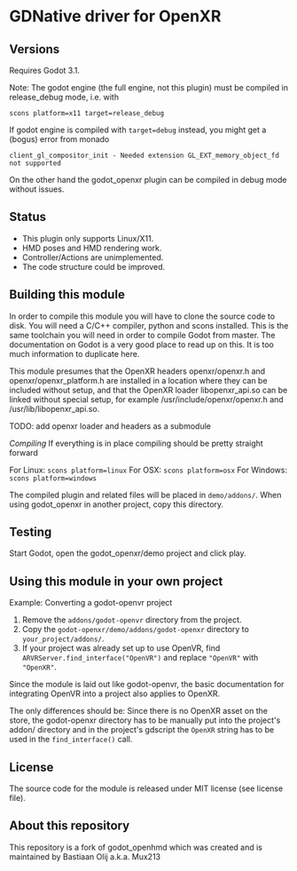 # GDNative driver for OpenXR

Versions
--------

Requires Godot 3.1.

Note: The godot engine (the full engine, not this plugin) must be compiled in release_debug mode, i.e. with

    scons platform=x11 target=release_debug

If godot engine is compiled with `target=debug` instead, you might get a (bogus) error from monado

    client_gl_compositor_init - Needed extension GL_EXT_memory_object_fd not supported

On the other hand the godot_openxr plugin can be compiled in debug mode without issues.

Status
------

* This plugin only supports Linux/X11.
* HMD poses and HMD rendering work.
* Controller/Actions are unimplemented.
* The code structure could be improved.

Building this module
--------------------
In order to compile this module you will have to clone the source code to disk. You will need a C/C++ compiler, python and scons installed. This is the same toolchain you will need in order to compile Godot from master. The documentation on Godot is a very good place to read up on this. It is too much information to duplicate here.

This module presumes that the OpenXR headers openxr/openxr.h and openxr/openxr_platform.h are installed in a location where they can be included without setup, and that the OpenXR loader libopenxr_api.so can be linked without special setup, for example /usr/include/openxr/openxr.h and /usr/lib/libopenxr_api.so.

TODO: add openxr loader and headers as a submodule

*Compiling*
If everything is in place compiling should be pretty straight forward

For Linux: ```scons platform=linux```
For OSX: ```scons platform=osx```
For Windows: ```scons platform=windows```

The compiled plugin and related files will be placed in `demo/addons/`. When using godot_openxr in another project, copy this directory.

Testing
-------
Start Godot, open the godot_openxr/demo project and click play.

Using this module in your own project
-------------------------------------

Example: Converting a godot-openvr project

1. Remove the `addons/godot-openvr` directory from the project.
2. Copy the `godot-openxr/demo/addons/godot-openxr` directory to `your_project/addons/`.
3. If your project was already set up to use OpenVR, find `ARVRServer.find_interface("OpenVR")` and replace `"OpenVR"` with `"OpenXR"`.

Since the module is laid out like godot-openvr, the basic documentation for integrating OpenVR into a project also applies to OpenXR.

The only differences should be: Since there is no OpenXR asset on the store, the godot-openxr directory has to be manually put into the project's addon/ directory and in the project's gdscript the `OpenXR` string has to be used in the `find_interface()` call.

License
-------
The source code for the module is released under MIT license (see license file).

About this repository
---------------------
This repository is a fork of godot_openhmd which was created and is maintained by Bastiaan Olij a.k.a. Mux213
